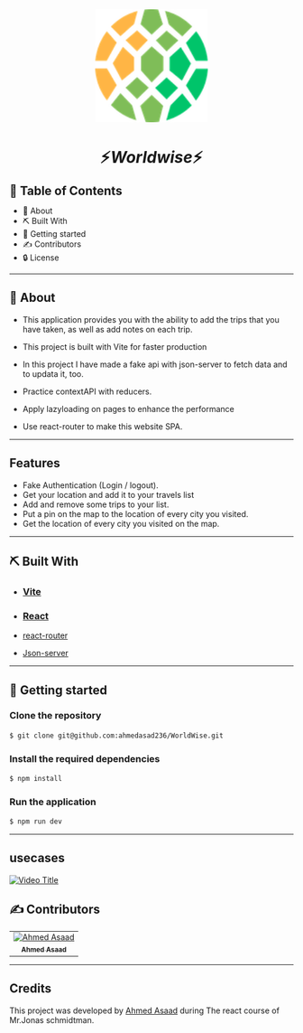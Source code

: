 <div align="center">
<img height="200" src="./public/icon.png">
</div>

<div align="center">
    <h1 align='center'>⚡️<i>Worldwise</i>⚡️</h1>
    <p>  </p>
</div>

<h2 style="display:inline">📝 Table of Contents</h2>

- 📑 About
- ⛏️ Built With
- 🏁 Getting started
- ✍️ Contributors
- 🔒 License

---

## 📑 About

- This application provides you with the ability to add the trips that you have taken, as well as add notes on each trip.

- This project is built with Vite for faster production

- In this project I have made a fake api with json-server to fetch data and to updata it, too.

- Practice contextAPI with reducers.

- Apply lazyloading on pages to enhance the performance

- Use react-router to make this website SPA.

---

## Features

<ul>
    <li>Fake Authentication (Login / logout).
</li>
    <li>Get your location and add it to your travels list
</li>
    <li> Add and remove some trips to your list.
</li>

<li>
    Put a pin on the map to the location of every city you visited.
</li>

<li>
    Get the location of every city you visited on the map.
</li>
</ul>

---

## ⛏️ Built With

- <h3> <a href="https://vitejs.dev/guide/why.html" target="_blank">Vite</a></h3>

- <h3> <a href="https://react.dev/blog/2022/03/29/react-v18" target="_blank">React</a></h3>
- <a href="https://reactrouter.com/en/main" target="\_blank">react-router</a></h3>

- <a href="https://www.npmjs.com/package/json-server" target="\_blank">Json-server</a></h3>

---

## 🏁 Getting started

### Clone the repository

```bash
$ git clone git@github.com:ahmedasad236/WorldWise.git
```

### Install the required dependencies

```bash
$ npm install
```

### Run the application

```bash
$ npm run dev
```

---

## usecases

[![Video Title](https://img.youtube.com/vi/dMjb4E_M6BM/0.jpg)](https://www.youtube.com/watch?v=dMjb4E_M6BM)

## ✍️ Contributors

<table>
  <tr>

<td align="center">
<a href="https://github.com/ahmedasad236" target="_black">
<img src="https://avatars.githubusercontent.com/u/68563546" width="150px;" alt="Ahmed Asaad"/><br /><sub><b>Ahmed Asaad</b></sub></a><br />
</td>

</tr>
 </table>

---

## Credits

This project was developed by <a href="https://github.com/ahmedasad236" target="_black">
Ahmed Asaad</a> during The react course of Mr.Jonas schmidtman.
